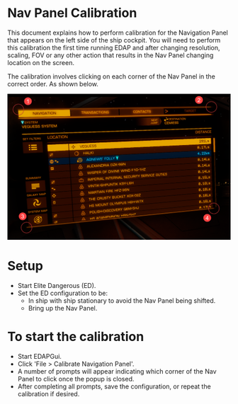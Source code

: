 # Nav Panel Calibration
This document explains how to perform calibration for the Navigation Panel that appears on the left side of the ship cockpit. You will need to perform this calibration the first time running EDAP and after changing resolution, scaling, FOV or any other action that results in the Nav Panel changing location on the screen.

The calibration involves clicking on each corner of the Nav Panel in the correct order. As shown below.

![Alt text](../screen/nav_panel_calibration.png?raw=true "Calibrate Nav Panel") 

# Setup
* Start Elite Dangerous (ED).
* Set the ED configuration to be:
    * In ship with ship stationary to avoid the Nav Panel being shifted.
    * Bring up the Nav Panel. 

# To start the calibration
* Start EDAPGui.
* Click 'File > Calibrate Navigation Panel'.
* A number of prompts will appear indicating which corner of the Nav Panel to click once the popup is closed.
* After completing all prompts, save the configuration, or repeat the calibration if desired.

